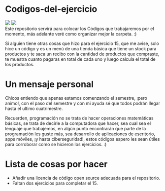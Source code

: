 # Codigos-del-ejercicio
<img src="https://img.shields.io/badge/c++%20-%2300599C.svg?&style=for-the-badge&logo=c%2B%2B&ogoColor=white"/> <img src="https://img.shields.io/badge/Codigos-15-brightgreen"/><br><!--creditos a https://github.com/Naereen/badges--><!--badge, o "insignia", creado con https://shields.io/-->
Este repositorio servirá para colocar los Códigos que trabajaremos por el momento, más adelante veré como organizar mejor la carpeta. :)

Si alguien tiene otras cosas que hizo para el ejercicio 15, que me avise, solo hice un código y es un menú de una tienda básica que tiene un stock para productos y te saca un recibo con la cantidad de productos que compraste, te muestra cuanto pagaras en total de cada uno y luego calcula el total de los productos.

# Un mensaje personal
Chicos entiendo que apenas estamos comenzando el semestre, ¡pero animo!, con el paso del semestre y con mi ayuda sé que todos podrán llegar hasta el ultimo cuatrimestre.

Recuerden, programación no se trata de hacer operaciones matemáticas básicas, se trata de decirle a la computadora que hacer, sea cual sea el lenguaje que trabajemos, en algún punto encontrarán que parte de la programación les guste más, sea desarrollo de aplicaciones de escritorio, apps móviles, ¡y hasta ciberseguridad!, estos códigos espero les sean útiles para corroborar como se hicieron los ejercicios. :)

# Lista de cosas por hacer
* Añadir una licencia de código open source adecuada para el repositorio.
* Faltan dos ejercicios para completar el 15.
